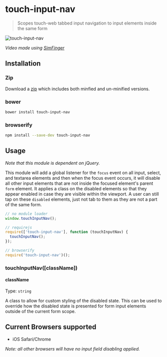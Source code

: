# touch-input-nav

> Scopes touch-web tabbed input navigation to input elements inside the same form

![touch-input-nav](http://i.imgur.com/adaP4uB.gif)

*Video made using [SimFinger](https://github.com/atebits/SimFinger)*

## Installation

### Zip

Download a [zip](https://github.com/ChrisWren/touch-input-nav/archive/master.zip) which includes both minfied and un-minified versions.

### bower

```bash
bower install touch-input-nav
```

### browserify

```bash
npm install --save-dev touch-input-nav
```

## Usage

*Note that this module is dependent on jQuery.*

This module will add a global listener for the `focus` event on all input, select, and textarea elements and then when the focus event occurs, it will disable all other input elements that are not inside the focused element's parent `form` element. It applies a class on the disabled elements so that they appear enabled in case they are visible within the viewport. A user can still tap on these `disabled` elements, just not tab to them as they are not a part of the same form.

```js
// no module loader
window.touchInputNav();

// requirejs
require(['touch-input-nav'], function (touchInputNav) {
  touchInputNav();
});

// browserify
require('touch-input-nav')();
```

### touchInputNav([className])

#### className
Type: `string`

A class to allow for custom styling of the disabled state. This can be used to override how the disabled state is presented for form input elements outside of the current form scope.

## Current Browsers supported

- iOS Safari/Chrome

*Note: all other browsers will have no input field disabling applied.*
